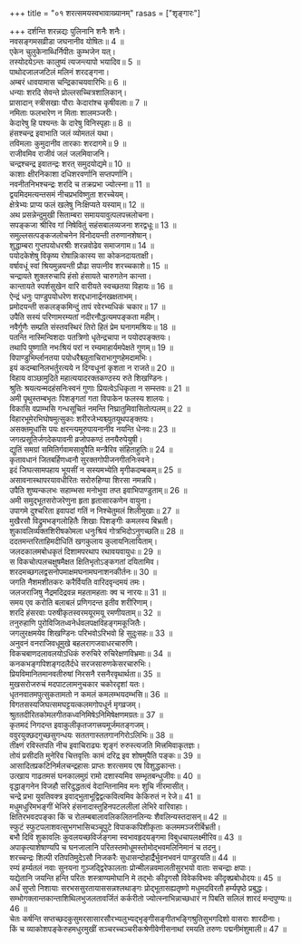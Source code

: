 +++
title = "०१ शरत्समयस्वभावाख्यानम्"
rasas = ["शृङ्गारः"]

+++
दर्शन्ति शरन्नद्यः पुलिनानि शनैः शनैः।  
नवसङ्गमसव्रीडा जघनानीव योषितः॥ 4 ॥  
एकेन चुलुकेनाब्धिर्निपीतः कुम्भजेन यत्।  
तस्योदयेऽन्तः कालुष्यं त्यजन्त्यापो भयादिव॥ 5 ॥  
पाथोदजालजटिलं मलिनं शरदङ्गना।  
अम्बरं धावयामास चन्द्रिकाचयवारिभिः॥ 6 ॥  
धन्याः शरदि सेवन्ते प्रोल्लसच्चित्रशालिकान्।  
प्रासादान् स्त्रीसखाः पौराः केदारांश्च कृषीवलाः॥ 7 ॥  
नमिताः फलभारेण न मिताः शालमञ्जरीः।  
केदारेषु हि पश्यन्तः के दारेषु विनिस्पृहाः॥ 8 ॥  
हंसश्चन्द्र इवाभाति जलं व्योमतलं यथा।  
तविमलाः कुमुदानीव तारकाः शरदागमे॥ 9 ॥  
राजीवमिव राजीवं जलं जलमिवाजनि।  
चन्द्रश्चन्द्र इवातन्द्रः शरत् समुदयोद्यमे॥ 10 ॥  
काशाः क्षीरनिकाशा दधिशरवर्णानि सप्तपर्णानि।  
नवनीतनिभश्चन्द्रः शरदि च तक्रप्रभा ज्योत्स्ना॥ 11 ॥  
द्वयमिदमत्यन्तसमं नीचप्रभविष्णुता शरच्चेयम्।  
क्षेत्रेभ्यः प्राप्य फलं खलेषु निःक्षिप्यते यस्याम्॥ 12 ॥  
अथ प्रसन्नेन्दुमुखी सिताम्बरा समाययावुत्पलपत्त्रलोचना।  
सपङ्कजा श्रीरिव गां निषेवितुं सहंसबालव्यजना शरद्वधूः॥ 13 ॥  
समुल्लसत्पङ्कजलोचनेन विनोदयन्ती तरुणानशेषान्।  
शुद्धाम्बरा गुप्तपयोधरश्रीः शरन्नवोढेव समाजगाम॥ 14 ॥  
पयोदकेशेषु विकृष्य रोषान्निःकास्य सा कोकनदायताक्षी।  
वर्षावधूं स्वां श्रियमुन्नयन्ती प्रौढा सपत्नीव शरच्चकाशे॥ 15 ॥  
चन्द्रायते शुक्लरुचापि हंसो हंसायते चारुगतेन कान्ता।  
कान्तायते स्पर्शसुखेन वारि वारीयते स्वच्छतया विहायः॥ 16 ॥  
ऐन्द्रं धनुः पाण्डुपयोधरेण शरद्दधानार्द्रनखक्षताभम्।  
प्रमोदयन्ती सकलङ्कमिन्दुं तापं रवेरभ्यधिकं चकार॥ 17 ॥  
उपैति सस्यं परिणामरम्यतां नदीरनौद्धत्यमपङ्कता महीम्।  
नवैर्गुणैः सम्प्रति संस्तवस्थिरं तिरो हितं प्रेम घनागमश्रियः॥ 18 ॥  
पतन्ति नास्मिन्विशदाः पतत्रिणो धृतेन्द्रचापा न पयोदपङ्क्तयः।  
तथापि पुष्णाति नभःश्रियं परां न रम्यमाहार्यमपेक्षते गुणम्॥ 19 ॥  
विपाण्डुभिर्म्लानतया पयोधरैश्च्युताचिराभागुणहेमदामभिः।  
इयं कदम्बानिलभर्तुरत्यये न दिग्वधूनां कृशता न राजते॥ 20 ॥  
विहाय वाञ्छामुदिते महात्ययादरक्तकण्ठस्य रुते शिखण्डिनः।  
श्रुतिः श्रयत्यन्मदहंसनिःस्वनं गुणाः प्रियत्वेऽधिकृता न सम्स्तवः॥ 21 ॥  
अमी पृथुस्तम्बभृतः पिशङ्गतां गता विपाकेन फलस्य शालयः।  
विकासि वप्राम्भसि गन्धसूचितं नमन्ति निघ्रातुमिवासितोत्पलम्॥ 22 ॥  
विहारभूमेरभिघोषमुत्सुकाः शरीरजेभ्यश्च्युतयूथपङ्क्तयः।  
असक्तमूधांसि पयः क्षरन्त्यमूरुपायनानीव नयन्ति धेनवः॥ 23 ॥  
जगत्प्रसूतिर्जगदेकपावनी व्रजोपकण्ठं तनयैरुपेयुषी।  
द्युतिं समग्रां समितिर्गवामसावुपैति मन्त्रैरिव संहिताहुतिः॥ 24 ॥  
कृतावधानं जितबर्हिणध्वनौ सुरक्तगोपीजनगीतनिःस्वने।  
इदं जिघत्सामपहाय भूयसीं न सस्यमभ्येति मृगीकदम्बकम्॥ 25 ॥  
असावनास्थापरयावधीरितः सरोरुहिण्या शिरसा नमन्नपि।  
उपैति शुष्यन्कलभः सहाम्भसा मनोभुवा तप्त इवाभिपाण्डुताम्॥ 26 ॥  
अमी समुद्भूतसरोजरेणुना हृता हृतासारकणेन वायुना।  
उपागमे दुश्चरिता इवापदां गतिं न निश्चेतुमलं शिलीमुखाः॥ 27 ॥  
मुखैरसौ विद्रुमभङ्गलोहितैः शिखाः पिशङ्गीः कमलस्य बिभ्रती।  
शुकावलिर्व्यक्तशिरीषकोमला धनुःश्रियं गोत्रभिदोऽनुगच्छति॥ 28 ॥  
ददतमन्तरिताहिमदीधितिं खगकुलाय कुलायनिलायिताम्।  
जलदकालमबोधकृतं दिशामपरथाप रथावयवायुधः॥ 29 ॥  
स विकचोत्पलचक्षुषमैक्षत क्षितिभृतोऽङ्कगतां दयितामिव।  
शरदमच्छगलद्वसनोपमाक्षमघनामघनाशनकीर्तनः॥ 30 ॥  
जगति नैशमशीतकरः करैर्वियति वारिदवृन्दमयं तमः।  
जलजराजिषु नैद्रमदिद्रवन्न महतामहताः क्व च नारयः॥ 31 ॥  
समय एव करोति बलाबलं प्रणिगदन्त इतीव शरीरिणाम्।  
शरदि हंसरवाः परुषीकृतस्वरमयूरमयू रमणीयताम्॥ 32 ॥  
तनुरुहाणि पुरोविजितध्वनेर्धवलपक्षविहङ्गमकूजितैः।  
जगलुरक्षमयेव शिखण्डिनः परिभवोऽरिभवो हि सुदुःसहः॥ 33 ॥  
अनुवनं वनराजिवधूमुखे बहलरागजवाधरचारुणि।  
विकचबाणदलावलयोऽधिकं रुरुचिरे रुचिरेक्षणविभ्रमाः॥ 34 ॥  
कनकभङ्गपिशङ्गदलैर्दधे सरजसारुणकेसरचारुभिः।  
प्रियविमानितमानवतीरुषां निरसनै रसनैरवृथार्थता॥ 35 ॥  
मुखसरोजरुचं मदपाटलामनुचकार चकोरदृशां यतः।  
धृतनवातमपुत्सुकतामतो न कमलं कमलम्भयदम्भसि॥ 36 ॥  
विगतसस्यजिघत्समघट्टयत्कलमगोपधूर्न मृगव्रजम्।  
श्रुततदीरितकोमलगीतकध्वनिमिषेऽनिमिषेक्षणमग्रतः॥ 37 ॥  
कृतमदं निगदन्त इवाकुलीकृतजगत्त्रयमूर्जमतङ्गजम्।  
ववुरयुक्छदगुच्छसुगन्धयः सततगास्ततगानगिरोऽलिभिः॥ 38 ॥  
तीक्ष्णं रविस्तपति नीच इवाचिराढ्यः शृङ्गं रुरुस्त्यजति मित्त्रमिवाकृतज्ञः।  
तोयं प्रसीदति मुनेरिव चित्तवृत्तिः कामं दरिद्र इव शोषमुपैति पङ्कः॥ 39 ॥  
आसादितप्रकटिनिर्मलचन्द्रहासः प्राप्तः शरत्समय एष विशुद्धकान्तः।  
उत्खाय गाढतमसं घनकालमुग्रं रामो दशास्यमिव सम्भृतबन्धुजीवः॥ 40 ॥  
वृद्धाङ्गनेन विजहौ सरिदुद्धतत्वं वेदान्तिनामिव मनः शुचि नीरमासीत्।  
चन्द्रे प्रभा युवतिवक्त्र इवाद्भुताभूद्विद्वत्कवित्वमिव केकिरुतं न रेजे॥ 41 ॥  
मधुमधुरिमभङ्गीं भेजिरे हंसनादास्तुहिनपटललीलां लेभिरे वारिवाहाः।  
क्षितिरभवदपङ्का किं च रोलम्बबालावलिकलितनलिन्यः शैवलिन्यस्तदासन्॥ 42 ॥  
स्फुटं स्फुटपलाशवत्सुभगभासिचञ्चूपुटे विपाककपिशीकृताः कलममञ्जरीर्बिभ्रती।  
बभौ दिवि शुकावलिः कुवलयच्छविर्जङ्गमा स्वभावहृदयङ्गमा विबुधचापलक्ष्मीरिव॥ 43 ॥  
अपाकृत्याशेषाण्यपि च घनजालानि परितस्तमोधूमस्तोमोद्भवमलिनिमानं च तदनु।  
शरच्चन्द्रः शिल्पी रतिपतिमुदेऽसौ निजकरैः सुधासन्दोहार्द्रैर्भुवनभवनं पाण्डुरयति॥ 44 ॥  
रम्यं हर्म्यतलं नवाः सुनयना गुञ्जद्द्विरेफालताः प्रोन्मीलन्नवमालतीसुरभयो वाताः सचन्द्राः क्षपाः।  
यद्येतानि जयन्ति हन्ति परितः शस्त्राण्यमोघानि मे तद्भोः कीदृगसौ विवेकविभवः कीदृक्प्रबोधोदयः॥ 45 ॥  
अर्धं सुप्तो निशायाः सरभससुरतायाससन्नश्लथाङ्गः प्रोद्भूतासह्यतृष्णो मधुमदविरतौ हर्म्यपृष्ठे प्रबुद्धः।  
सम्भोगक्लान्तकान्ताशिथिलभुजलतावर्जितं कर्करीतो ज्योत्स्नाभिन्नाच्छधारं न पिबति सलिलं शारदं मन्दपुण्यः॥ 46 ॥  
चेतः कर्षन्ति सप्तच्छदकुसुमरसासारसौरभ्यलुभ्यद्भृङ्गीसङ्गीतभङ्गिश्रुतिसुभगदिशो वासराः शारदीनाः।  
किं च व्याकोशपङ्केरुहमधुरमुखीं सञ्चरच्चञ्चरीकश्रेणीवेणीसनाथां रमयति तरुणः पद्मनीमंशुमाली॥ 47 ॥  